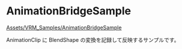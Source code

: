 # AnimationBridgeSample

[Assets/VRM_Samples/AnimationBridgeSample](https://github.com/vrm-c/UniVRM/tree/master/Assets/VRM_Samples/AnimationBridgeSample)

AnimationClip に BlendShape の変換を記録して反映するサンプルです。
